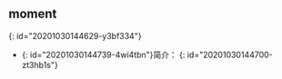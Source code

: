 ## moment
{: id="20201030144629-y3bf334"}

* {: id="20201030144739-4wi4tbn"}简介：
{: id="20201030144700-zt3hb1s"}
